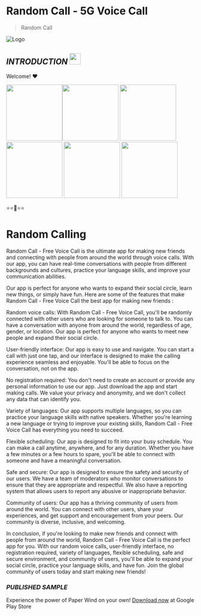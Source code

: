 # **Random Call - 5G Voice Call**
> Random Call

![Logo](https://play-lh.googleusercontent.com/FTuR2kecJp1x29nenYBgEjSos6GnEDXC7idYfleYQsEYAMGjGXDgwtpD9Fu1t6sGI1k=w240-h480-rw)

## ***INTRODUCTION***  <img src="https://raw.githubusercontent.com/MartinHeinz/MartinHeinz/master/wave.gif" width="30px">

Welcome! ❤

<img src="https://play-lh.googleusercontent.com/A5pUgd-Hc_O-Id9y3TDd8ETXWQH6KGGlmPjB6VGaGR3CFqY9AGlrpWKBtQ8ATd7Z2Ppo=w526-h296-rw" width="150px"><img src="https://play-lh.googleusercontent.com/HTqKHwDgHAoe98LlcRTRgl9xuJv2C95GUGqAXVrTEAZUIko1KqGsQ6O6u8PL5KY_2-4=w526-h296-rw" width="150px">
<img src="https://play-lh.googleusercontent.com/nxHr2ry4aYfs0bchdyV9qkN6RP3kQJ0F77M7MvLE7q833D1JUS3H-W5QYmy-85ZhoE4=w526-h296-rw" width="150px">
<img src="https://play-lh.googleusercontent.com/lqq2M3jVqNdIPVrMytykKmVTU5VNo0lGdG98GI2KuMNVdEboIwOiaUvQmgSA8OEz2tA=w526-h296-rw" width="150px">
<img src="https://play-lh.googleusercontent.com/FOe0nWmAUDqg-3S0D_FnrEekxCvNuQyED_-ouebfTvM7sHvrZ-yG70dDvghl9LwtBJU=w526-h296-rw" width="150px">
<img src="https://play-lh.googleusercontent.com/z4tNlZwHxUV7WoU9zcrcWTRej6OQdFx7lAuqoH55l1WBkO0KrUWN-bZSayNq1tkBax8=w526-h296-rw" width="150px">



⭐⭐🌟⭐⭐

# **Random Calling**

Random Call - Free Voice Call is the ultimate app for making new friends and connecting with people from around the world through voice calls. With our app, you can have real-time conversations with people from different backgrounds and cultures, practice your language skills, and improve your communication abilities.

Our app is perfect for anyone who wants to expand their social circle, learn new things, or simply have fun. Here are some of the features that make Random Call - Free Voice Call the best app for making new friends :

Random voice calls:
With Random Call - Free Voice Call, you'll be randomly connected with other users who are looking for someone to talk to. You can have a conversation with anyone from around the world, regardless of age, gender, or location. Our app is perfect for anyone who wants to meet new people and expand their social circle.

User-friendly interface:
Our app is easy to use and navigate. You can start a call with just one tap, and our interface is designed to make the calling experience seamless and enjoyable. You'll be able to focus on the conversation, not on the app.

No registration required:
You don't need to create an account or provide any personal information to use our app. Just download the app and start making calls. We value your privacy and anonymity, and we don't collect any data that can identify you.

Variety of languages:
Our app supports multiple languages, so you can practice your language skills with native speakers. Whether you're learning a new language or trying to improve your existing skills, Random Call - Free Voice Call has everything you need to succeed.

Flexible scheduling:
Our app is designed to fit into your busy schedule. You can make a call anytime, anywhere, and for any duration. Whether you have a few minutes or a few hours to spare, you'll be able to connect with someone and have a meaningful conversation.

Safe and secure:
Our app is designed to ensure the safety and security of our users. We have a team of moderators who monitor conversations to ensure that they are appropriate and respectful. We also have a reporting system that allows users to report any abusive or inappropriate behavior.

Community of users:
Our app has a thriving community of users from around the world. You can connect with other users, share your experiences, and get support and encouragement from your peers. Our community is diverse, inclusive, and welcoming.

In conclusion, if you're looking to make new friends and connect with people from around the world, Random Call - Free Voice Call is the perfect app for you. With our random voice calls, user-friendly interface, no registration required, variety of languages, flexible scheduling, safe and secure environment, and community of users, you'll be able to expand your social circle, practice your language skills, and have fun. Join the global community of users today and start making new friends!



### ***PUBLISHED SAMPLE***
Experience the power of Paper Wind on your own!
[Download now](https://play.google.com/store/apps/details?id=com.nbird.call_random) at Google Play Store
